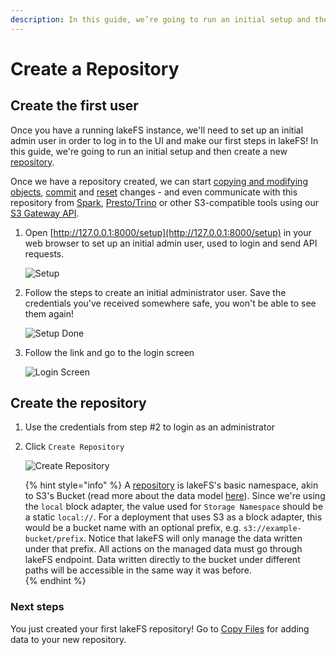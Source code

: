```yaml
---
description: In this guide, we’re going to run an initial setup and then create a new repository using lakeFS
---
```


# Create a Repository

## Create the first user

Once you have a running lakeFS instance, we'll need to set up an initial admin user in order to log in to the UI and make our first steps in lakeFS! In this guide, we're going to run an initial setup and then create a new [repository](../understand/branching-model.md#repositories).

Once we have a repository created, we can start [copying and modifying objects](./aws_cli.md), [commit](../reference/commands.md#lakectl-commit) and [reset](../reference/commands.md#lakectl-branch-reset) changes - and even communicate with this repository from [Spark](../integrations/spark.md), [Presto/Trino](../integrations/presto_trino.md) or other S3-compatible tools using our [S3 Gateway API](../understand/architecture.md#s3-gateway).

1. Open [http://127.0.0.1:8000/setup](http://127.0.0.1:8000/setup) in your web browser to set up an initial admin user, used to login and send API requests.

   ![Setup](../assets/img/setup.png)

1. Follow the steps to create an initial administrator user. Save the credentials you've received somewhere safe, you won't be able to see them again!

   ![Setup Done](../assets/img/setup_done.png)

1. Follow the link and go to the login screen

   ![Login Screen](../assets/img/login.png)

## Create the repository 

1. Use the credentials from step #2 to login as an administrator
1. Click `Create Repository`

   ![Create Repository](../assets/img/create_repo_local.png)

   {% hint style="info" %}
   A [repository](../understand/branching-model.md#repositories) is lakeFS's basic namespace, akin to S3's Bucket (read more about the data model [here](../understand/branching-model.md)).
   Since we're using the `local` block adapter, the value used for `Storage Namespace` should be a static `local://`.
   For a deployment that uses S3 as a block adapter, this would be a bucket name with an optional prefix, e.g. `s3://example-bucket/prefix`.
   Notice that lakeFS will only manage the data written under that prefix. All actions on the managed data must go through lakeFS endpoint.
   Data written directly to the bucket under different paths will be accessible in the same way it was before.   
   {% endhint %}
   
### Next steps

You just created your first lakeFS repository! Go to [Copy Files](aws_cli.md) for adding data to your new repository.
